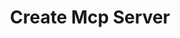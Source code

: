 ---
created: '2025-09-16T15:05:15.645187'
modified: '2025-09-17T15:36:34.491054'
ship_factor: 5
subtype: instructions
tags: []
title: Create Mcp Server
type: behavior
version: 1
---